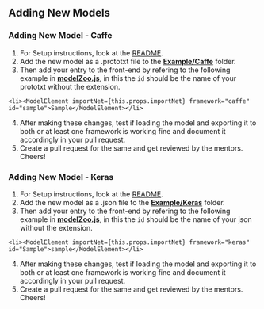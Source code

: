 ## Adding New Models

### Adding New Model - Caffe

1. For Setup instructions, look at the [README](https://github.com/Cloud-CV/Fabrik/blob/master/README.md).
2. Add the new model as a .prototxt file to the <b>[Example/Caffe](https://github.com/Cloud-CV/Fabrik/tree/master/example/caffe)</b> folder.
3. Then add your entry to the front-end by refering to the following example in <b>[modelZoo.js](https://github.com/Cloud-CV/Fabrik/blob/master/ide/static/js/modelZoo.js)</b>, in this the ```id``` should be the name of your prototxt without the extension.
```
<li><ModelElement importNet={this.props.importNet} framework="caffe" id="sample">Sample</ModelElement></li>

```
4. After making these changes, test if loading the model and exporting it to both or at least one framework is working fine and document it accordingly in your pull request.
5. Create a pull request for the same and get reviewed by the mentors.
Cheers!

### Adding New Model - Keras

1. For Setup instructions, look at the [README](https://github.com/Cloud-CV/Fabrik/blob/master/README.md).
2. Add the new model as a .json file to the <b>[Example/Keras](https://github.com/Cloud-CV/Fabrik/tree/master/example/keras)</b> folder.
3. Then add your entry to the front-end by refering to the following example in <b>[modelZoo.js](https://github.com/Cloud-CV/Fabrik/blob/master/ide/static/js/modelZoo.js)</b>, in this the ```id``` should be the name of your json without the extension.
```
<li><ModelElement importNet={this.props.importNet} framework="keras" id="Sample">sample</ModelElement></li> 
```
4. After making these changes, test if loading the model and exporting it to both or at least one framework is working fine and document it accordingly in your pull request.
5. Create a pull request for the same and get reviewed by the mentors.
Cheers!
